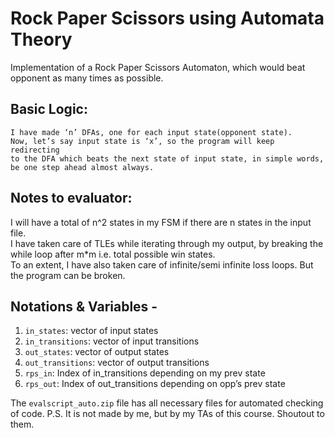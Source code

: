 # Rock Paper Scissors using Automata Theory
Implementation of a Rock Paper Scissors Automaton, which would beat opponent as many times as possible.

## Basic Logic:
    I have made ‘n’ DFAs, one for each input state(opponent state).
    Now, let’s say input state is ‘x’, so the program will keep redirecting
    to the DFA which beats the next state of input state, in simple words,
    be one step ahead almost always.

## Notes to evaluator:
I will have a total of n^2 states in my FSM if there are n states in the input file. \
I have taken care of TLEs while iterating through my output, by breaking the while loop after m*m i.e. total possible win states. \
To an extent, I have also taken care of infinite/semi infinite loss loops. But the program can be broken.

## Notations & Variables -
1. `in_states`: vector of input states
2. `in_transitions`: vector of input transitions
3. `out_states`: vector of output states
4. `out_transitions`: vector of output transitions
5. `rps_in`: Index of in_transitions depending on my prev state
6. `rps_out`: Index of out_transitions depending on opp’s prev state

The `evalscript_auto.zip` file has all necessary files for automated checking of code.
  P.S. It is not made by me, but by my TAs of this course. Shoutout to them.
